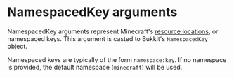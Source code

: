 # NamespacedKey arguments

NamespacedKey arguments represent Minecraft's [resource locations](https://minecraft.wiki/w/Resource_location), or namespaced keys. This argument is casted to Bukkit's `NamespacedKey` object.

Namespaced keys are typically of the form `namespace:key`. If no namespace is provided, the default namespace (`minecraft`) will be used.
